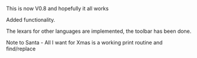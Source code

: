 This is now V0.8 and hopefully it all works

Added functionality.

The lexars for other languages are implemented, the toolbar has been done.

Note to Santa - All I want for Xmas is a working print routine and find/replace
